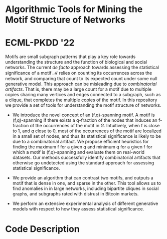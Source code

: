 # Algorithmic Tools for Mining the Motif Structure of Networks  
# ECML-PKDD '22

Motifs are small subgraph patterns that play a key role towards understanding the structure and the function of biological and social networks. The current *de facto* approach towards assessing the statistical significance of a motif $\mathcal{M}$ relies on counting its occurrences across the network, and comparing that count to its expected count   under some null generative model. This approach can be misleading due to *combinatorial artifacts*.  That is, there may be a large count for a motif due to multiple copies sharing many vertices and edges connected to a subgraph, such as a clique, that completes the multiple copies of the motif.   In this repository we provide a set of tools for understanding the motif structure of networks. 

- We introduce the novel concept of an (f,q)-spanning motif. A motif is (f,q)-spanning if there exists a  q-fraction of the nodes that induces an f-fraction of the occurrences of the motif in $G$. Intuitively, when f is close to 1, and $q$ close to 0, most of the occurrences of the motif are localized in a small set of nodes, and  thus its statistical significance is likely to be due to a combinatorial artifact. We propose efficient heuristics for finding the maximum f for a given $q$ and minimum q for a given f for which a motif is (f,q)-spanning and evaluate them on real-world datasets. Our methods successfully identify combinatorial artifacts that otherwise go undetected using the standard approach for assessing statistical significance.   

- We provide an algorithm that can contrast two motifs, and outputs a motif that is dense in one, and sparse in the other. This tool allows us to find anomalies in in large networks, including bipartite cliques in social graphs, and subgraphs rated with distrust in Bitcoin  markets.  

- We perform an extensive experimental analysis of different generative models with respect to how they assess statistical significance. 

# Code Description 

